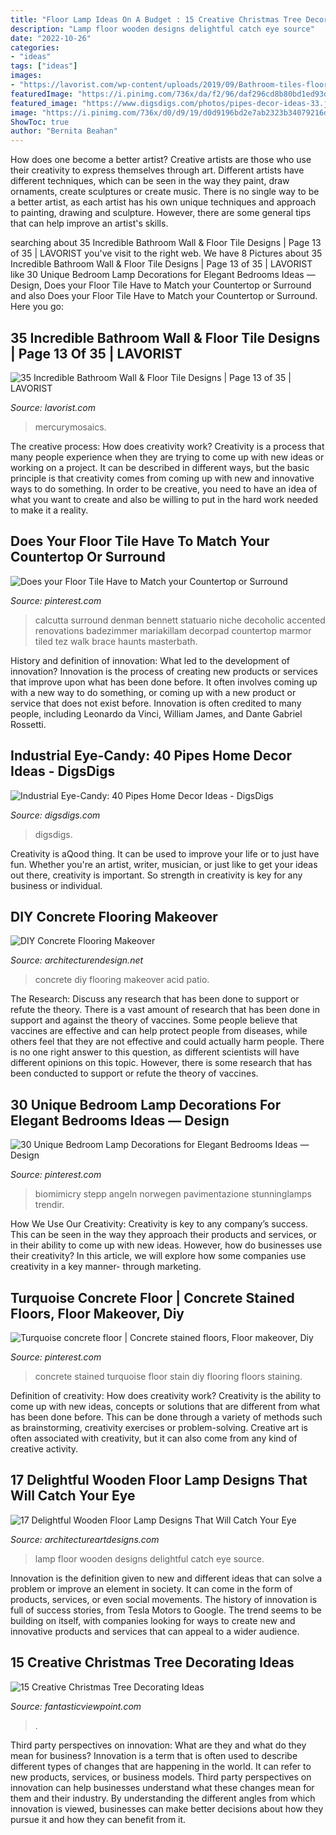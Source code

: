 ```yaml
---
title: "Floor Lamp Ideas On A Budget : 15 Creative Christmas Tree Decorating Ideas"
description: "Lamp floor wooden designs delightful catch eye source"
date: "2022-10-26"
categories:
- "ideas"
tags: ["ideas"]
images:
- "https://lavorist.com/wp-content/uploads/2019/09/Bathroom-tiles-floor-wall-modern-ideas-white-moroccan-vintage-13.jpg"
featuredImage: "https://i.pinimg.com/736x/da/f2/96/daf296cd8b80bd1ed93ddd82dda938da.jpg"
featured_image: "https://www.digsdigs.com/photos/pipes-decor-ideas-33.jpg"
image: "https://i.pinimg.com/736x/d0/d9/19/d0d9196bd2e7ab2323b34079216d1a07.jpg"
ShowToc: true
author: "Bernita Beahan"
---
```



How does one become a better artist?
Creative artists are those who use their creativity to express themselves through art. Different artists have different techniques, which can be seen in the way they paint, draw ornaments, create sculptures or create music. There is no single way to be a better artist, as each artist has his own unique techniques and approach to painting, drawing and sculpture. However, there are some general tips that can help improve an artist's skills.

	

		
searching about 35 Incredible Bathroom Wall &amp; Floor Tile Designs | Page 13 of 35 | LAVORIST you've visit to the right web. We have 8 Pictures about 35 Incredible Bathroom Wall &amp; Floor Tile Designs | Page 13 of 35 | LAVORIST like 30 Unique Bedroom Lamp Decorations for Elegant Bedrooms Ideas — Design, Does your Floor Tile Have to Match your Countertop or Surround and also Does your Floor Tile Have to Match your Countertop or Surround. Here you go:
		
    
## 35 Incredible Bathroom Wall &amp; Floor Tile Designs | Page 13 Of 35 | LAVORIST

<img loading=lazy src="https://lavorist.com/wp-content/uploads/2019/09/Bathroom-tiles-floor-wall-modern-ideas-white-moroccan-vintage-13.jpg" onerror="this.onerror=null;this.src='https://tse4.mm.bing.net/th?id=OIP.2PRKM7NtyIsbQsHIhhtplgHaLT&amp;pid=15.1';" alt="35 Incredible Bathroom Wall &amp; Floor Tile Designs | Page 13 of 35 | LAVORIST">

_Source: lavorist.com_

>mercurymosaics. 

	

The creative process: How does creativity work?
Creativity is a process that many people experience when they are trying to come up with new ideas or working on a project. It can be described in different ways, but the basic principle is that creativity comes from coming up with new and innovative ways to do something. In order to be creative, you need to have an idea of what you want to create and also be willing to put in the hard work needed to make it a reality.

    
## Does Your Floor Tile Have To Match Your Countertop Or Surround

<img loading=lazy src="https://i.pinimg.com/736x/d0/d9/19/d0d9196bd2e7ab2323b34079216d1a07.jpg" onerror="this.onerror=null;this.src='https://tse3.mm.bing.net/th?id=OIP.wI4RSP_LXPqZVVPL2a9TpQHaLH&amp;pid=15.1';" alt="Does your Floor Tile Have to Match your Countertop or Surround">

_Source: pinterest.com_

>calcutta surround denman bennett statuario niche decoholic accented renovations badezimmer mariakillam decorpad countertop marmor tiled tez walk brace haunts masterbath. 

	

History and definition of innovation: What led to the development of innovation?
Innovation is the process of creating new products or services that improve upon what has been done before. It often involves coming up with a new way to do something, or coming up with a new product or service that does not exist before. Innovation is often credited to many people, including Leonardo da Vinci, William James, and Dante Gabriel Rossetti.

    
## Industrial Eye-Candy: 40 Pipes Home Decor Ideas - DigsDigs

<img loading=lazy src="https://www.digsdigs.com/photos/pipes-decor-ideas-33.jpg" onerror="this.onerror=null;this.src='https://tse4.mm.bing.net/th?id=OIP.NymcBxY_fhdbwsCp6m0pTgHaLv&amp;pid=15.1';" alt="Industrial Eye-Candy: 40 Pipes Home Decor Ideas - DigsDigs">

_Source: digsdigs.com_

>digsdigs. 

	

Creativity is aQood thing. It can be used to improve your life or to just have fun. Whether you're an artist, writer, musician, or just like to get your ideas out there, creativity is important. So strength in creativity is key for any business or individual.

    
## DIY Concrete Flooring Makeover

<img loading=lazy src="https://cdn.architecturendesign.net/wp-content/uploads/2016/01/AD-DIY-Concrete-Flooring-Makeover-02.jpg" onerror="this.onerror=null;this.src='https://tse3.mm.bing.net/th?id=OIP.OWKPPqNWVD0c2833HrX3fgHaJ3&amp;pid=15.1';" alt="DIY Concrete Flooring Makeover">

_Source: architecturendesign.net_

>concrete diy flooring makeover acid patio. 

	

The Research: Discuss any research that has been done to support or refute the theory.
There is a vast amount of research that has been done in support and against the theory of vaccines. Some people believe that vaccines are effective and can help protect people from diseases, while others feel that they are not effective and could actually harm people. There is no one right answer to this question, as different scientists will have different opinions on this topic. However, there is some research that has been conducted to support or refute the theory of vaccines.

    
## 30 Unique Bedroom Lamp Decorations For Elegant Bedrooms Ideas — Design

<img loading=lazy src="https://i.pinimg.com/736x/da/f2/96/daf296cd8b80bd1ed93ddd82dda938da.jpg" onerror="this.onerror=null;this.src='https://tse4.mm.bing.net/th?id=OIP.tooan-zWo3dqLbXgE9A0XQHaJ3&amp;pid=15.1';" alt="30 Unique Bedroom Lamp Decorations for Elegant Bedrooms Ideas — Design">

_Source: pinterest.com_

>biomimicry stepp angeln norwegen pavimentazione stunninglamps trendir. 

	

How We Use Our Creativity:
Creativity is key to any company’s success. This can be seen in the way they approach their products and services, or in their ability to come up with new ideas. However, how do businesses use their creativity? In this article, we will explore how some companies use creativity in a key manner- through marketing.

    
## Turquoise Concrete Floor | Concrete Stained Floors, Floor Makeover, Diy

<img loading=lazy src="https://i.pinimg.com/736x/44/80/d6/4480d6159994a368fa7e44cdb317804c--stained-concrete-flooring-concrete-staining.jpg" onerror="this.onerror=null;this.src='https://tse2.mm.bing.net/th?id=OIP.vVK0IO7m4YncPZ0vowG41QHaJ9&amp;pid=15.1';" alt="Turquoise concrete floor | Concrete stained floors, Floor makeover, Diy">

_Source: pinterest.com_

>concrete stained turquoise floor stain diy flooring floors staining. 

	

Definition of creativity: How does creativity work?
Creativity is the ability to come up with new ideas, concepts or solutions that are different from what has been done before. This can be done through a variety of methods such as brainstorming, creativity exercises or problem-solving. Creative art is often associated with creativity, but it can also come from any kind of creative activity.

    
## 17 Delightful Wooden Floor Lamp Designs That Will Catch Your Eye

<img loading=lazy src="http://www.architectureartdesigns.com/wp-content/uploads/2017/07/3-26.jpg" onerror="this.onerror=null;this.src='https://tse4.mm.bing.net/th?id=OIP.e91khCDQe3aRNKlpboZzNQHaLG&amp;pid=15.1';" alt="17 Delightful Wooden Floor Lamp Designs That Will Catch Your Eye">

_Source: architectureartdesigns.com_

>lamp floor wooden designs delightful catch eye source. 

	

Innovation is the definition given to new and different ideas that can solve a problem or improve an element in society. It can come in the form of products, services, or even social movements. The history of innovation is full of success stories, from Tesla Motors to Google. The trend seems to be building on itself, with companies looking for ways to create new and innovative products and services that can appeal to a wider audience.

    
## 15 Creative Christmas Tree Decorating Ideas

<img loading=lazy src="https://www.fantasticviewpoint.com/wp-content/uploads/2013/11/exciting-silver-and-white-christmas-tree-decorations-1.jpg" onerror="this.onerror=null;this.src='https://tse1.mm.bing.net/th?id=OIP.3zCIEwxnLtxMn7scKpr4KAHaJ7&amp;pid=15.1';" alt="15 Creative Christmas Tree Decorating Ideas">

_Source: fantasticviewpoint.com_

>. 

	

Third party perspectives on innovation: What are they and what do they mean for business?
Innovation is a term that is often used to describe different types of changes that are happening in the world. It can refer to new products, services, or business models. Third party perspectives on innovation can help businesses understand what these changes mean for them and their industry. By understanding the different angles from which innovation is viewed, businesses can make better decisions about how they pursue it and how they can benefit from it.

